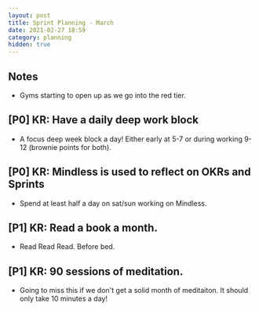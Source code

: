 ```yaml
---
layout: post
title: Sprint Planning - March
date: 2021-02-27 18:59
category: planning
hidden: true
---
```


## Notes

* Gyms starting to open up as we go into the red tier.

## [P0] KR: Have a daily deep work block
* A focus deep week block a day! Either early at 5-7 or during working 9-12 (brownie points for
  both).

## [P0] KR: Mindless is used to reflect on OKRs and Sprints
* Spend at least half a day on sat/sun working on Mindless.

## [P1] KR: Read a book a month.
* Read Read Read. Before bed.

## [P1] KR: 90 sessions of meditation.
* Going to miss this if we don't get a solid month of meditaiton. It should only take 10 minutes a
  day!

